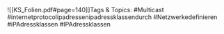 
![[KS_Folien.pdf#page=140]]Tags & Topics:
   #Multicast
   #internetprotocolipadressenipadressklassendurch
   #Netzwerkedefinieren
   #iPAdressklassen
   #IPAdressklassen